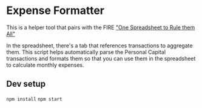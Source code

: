 # Expense Formatter

This is a helper tool that pairs with the FIRE ["One Spreadsheet to Rule them All"](https://forum.mrmoneymustache.com/share-your-badassity/one-sheet-to-rule-them-all/)

In the spreadsheet, there's a tab that references transactions to aggregate them. This script helps automatically parse the Personal Capital transactions and formats them so that you can use them in the spreadsheet to calculate monthly expenses.


## Dev setup

`npm install`
`npm start`
